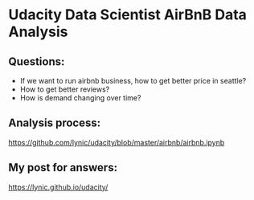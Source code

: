 # Udacity Data Scientist AirBnB Data Analysis

## Questions:

* If we want to run airbnb business, how to get better price in seattle?
* How to get better reviews?
* How is demand changing over time?

## Analysis process:

https://github.com/lynic/udacity/blob/master/airbnb/airbnb.ipynb


## My post for answers:

https://lynic.github.io/udacity/
